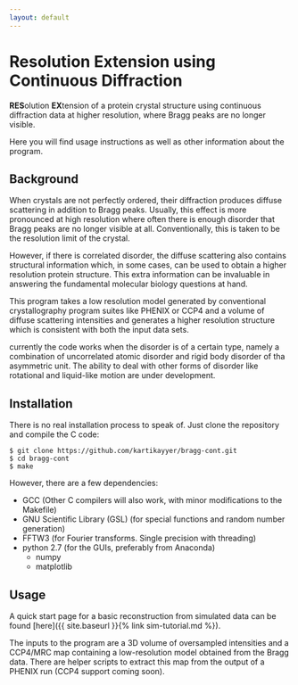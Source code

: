 ```yaml
---
layout: default
---
```


# Resolution Extension using Continuous Diffraction

**RES**olution **EX**tension of a protein crystal structure using continuous
diffraction data at higher resolution, where Bragg peaks are no longer visible.

Here you will find usage instructions as well as other information about the
program.

## Background
When crystals are not perfectly ordered, their diffraction produces diffuse
scattering in addition to Bragg peaks. Usually, this effect is more pronounced
at high resolution where often there is enough disorder that Bragg peaks are no
longer visible at all. Conventionally, this is taken to be the resolution limit
of the crystal.

However, if there is correlated disorder, the diffuse scattering also contains
structural information which, in some cases, can be used to obtain a higher
resolution protein structure. This extra information can be invaluable in
answering the fundamental molecular biology questions at hand.

This program takes a low resolution model generated by conventional
crystallography program suites like PHENIX or CCP4 and a volume of diffuse
scattering intensities and generates a higher resolution structure which is
consistent with both the input data sets.

currently the code works when the disorder is of a certain type, namely a
combination of uncorrelated atomic disorder and rigid body disorder of tha
asymmetric unit. The ability to deal with other forms of disorder like
rotational and liquid-like motion are under development.

## Installation
There is no real installation process to speak of. Just clone the repository and
compile the C code:
```
$ git clone https://github.com/kartikayyer/bragg-cont.git
$ cd bragg-cont
$ make
```
However, there are a few dependencies:
 * GCC (Other C compilers will also work, with minor modifications to the
 Makefile)
 * GNU Scientific Library (GSL) (for special functions and random number
 generation)
 * FFTW3 (for Fourier transforms. Single precision with threading)
 * python 2.7 (for the GUIs, preferably from Anaconda)
    * numpy
    * matplotlib

## Usage
A quick start page for a basic reconstruction from simulated data can be found
[here]({{ site.baseurl }}{% link sim-tutorial.md %}).

The inputs to the program are a 3D volume of oversampled intensities and a
CCP4/MRC map containing a low-resolution model obtained from the Bragg data.
There are helper scripts to extract this map from the output of a PHENIX run
(CCP4 support coming soon).

